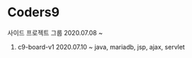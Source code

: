 # Coders9

사이드 프로젝트 그룹
2020.07.08 ~ 

1. c9-board-v1
2020.07.10 ~ 
java, mariadb, jsp, ajax, servlet
